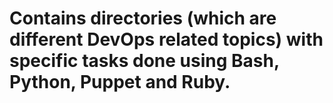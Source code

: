 # Contains directories (which are different DevOps related topics) with specific tasks done using Bash, Python, Puppet and Ruby.
